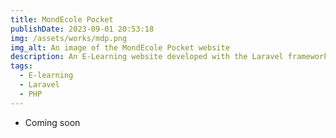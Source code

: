 ```yaml
---
title: MondEcole Pocket
publishDate: 2023-09-01 20:53:18
img: /assets/works/mdp.png
img_alt: An image of the MondEcole Pocket website
description: An E-Learning website developed with the Laravel framework
tags:
  - E-learning
  - Laravel
  - PHP
---
```


- Coming soon

